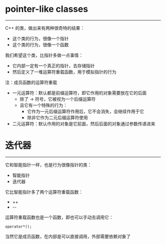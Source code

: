 # pointer-like classes
---

C++ 的类，做出来有两种很奇特的结果：
- 这个类的行为，很像一个指针
- 这个类的行为，很像一个函数

我们希望这个类，比指针多做一点事情：
- 它内部一定有一个真正的指针，去存储指针
- 然后定义了一堆运算符重载函数，用于模拟指针的行为

注：成员函数的运算符重载
- 一元运算符：默认都是前缀运算符，即它作用的对象需要放在它的后面
	- 除了 -> 符号，它被视为一个后缀运算符
	- 且它有一个特殊的行为：
		- 它作为一元后缀运算符作用后，它不会消失，会继续作用于它
		- 除非它作为二元后缀运算符使用
- 二元运算符：默认作用的对象是它前面，然后后面的对象通过参数传递进来

# 迭代器
---

它和智能指针一样，也是行为很像指针的类：
- 智能指针
- 迭代器

它比智能指针多了两个运算符重载函数：
- ++
- \-\-

运算符重载函数也是一个函数，即也可以手动去调用它：
```
operator*();
```

当然它是成员函数，在内部是可以直接调用，外部需要依赖对象了